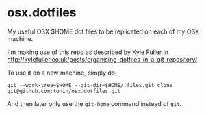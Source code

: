 osx.dotfiles
============

My useful OSX $HOME dot files to be replicated on each of my OSX machine.

I'm making use of this repo as described by Kyle Fuller in
http://kylefuller.co.uk/posts/organising-dotfiles-in-a-git-repository/

To use it on a new machine, simply do:

    git --work-tree=$HOME --git-dir=$HOME/.files.git clone git@github.com:tonin/osx.dotfiles.git

And then later only use the `git-home` command instead of `git`.
